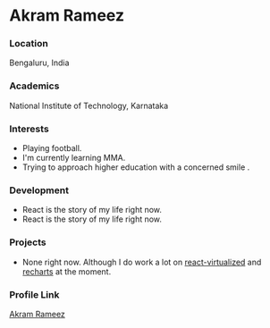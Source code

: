 # Akram Rameez

### Location

Bengaluru, India

### Academics

National Institute of Technology, Karnataka

### Interests

- Playing football.
- I'm currently learning MMA.
- Trying to approach higher education with a concerned smile .

### Development

- React is the story of my life right now.
- React is the story of my life right now.

### Projects

- None right now. Although I do work a lot on [react-virtualized](https://github.com/bvaughn/react-virtualized) and [recharts](https://github.com/recharts/recharts) at the moment.

### Profile Link

[Akram Rameez](https://github.com/akram-rameez)